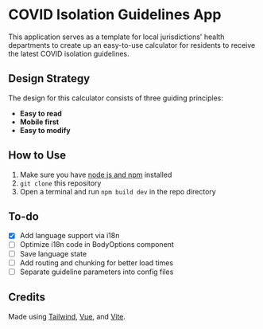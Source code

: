# COVID Isolation Guidelines App

This application serves as a template for local jurisdictions' health departments to create up an easy-to-use calculator for residents to receive the latest COVID isolation guidelines. 

## Design Strategy

The design for this calculator consists of three guiding principles:  

* **Easy to read**
* **Mobile first**
* **Easy to modify**

## How to Use

1. Make sure you have [node js and npm](https://docs.npmjs.com/downloading-and-installing-node-js-and-npm) installed
2. `git clone` this repository
3. Open a terminal and run `npm build dev` in the repo directory

## To-do
- [x] Add language support via i18n
- [ ] Optimize i18n code in BodyOptions component
- [ ] Save language state
- [ ] Add routing and chunking for better load times
- [ ] Separate guideline parameters into config files

## Credits

Made using [Tailwind](https://tailwindcss.com/), [Vue](https://vuejs.org/), and [Vite](https://vitejs.dev/).